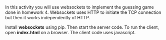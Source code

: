 In this activity you will use websockets to implement the guessing game done in homework 4. Websockets uses HTTP to initiate the TCP connection but then it works independently of HTTP.  

Install **websockets** using pip. Then start the server code. To run the client, open **index.html** on a browser. The client code uses javascript. 